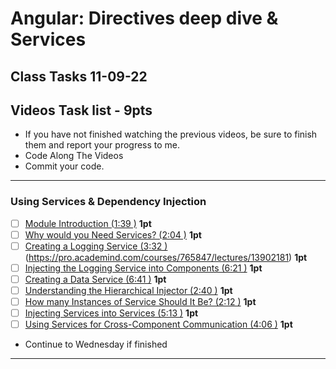 # Angular: Directives deep dive & Services
## Class Tasks 11-09-22

## Videos Task list - 9pts
- If you have not finished watching the previous videos, be sure to finish them and report your progress to me. 
- Code Along The Videos
- Commit your code.

<hr>

### Using Services & Dependency Injection

- [ ] [Module Introduction (1:39 )](https://pro.academind.com/courses/765847/lectures/13902187) **1pt**
- [ ] [Why would you Need Services? (2:04 )](https://pro.academind.com/courses/765847/lectures/13902185) **1pt**
- [ ] [Creating a Logging Service (3:32 )]()(https://pro.academind.com/courses/765847/lectures/13902181) **1pt**
- [ ] [Injecting the Logging Service into Components (6:21 )](https://pro.academind.com/courses/765847/lectures/13902190) **1pt**
- [ ] [Creating a Data Service (6:41 )](https://pro.academind.com/courses/765847/lectures/13902188) **1pt**
- [ ] [Understanding the Hierarchical Injector (2:40 )](https://pro.academind.com/courses/765847/lectures/13902183) **1pt**
- [ ] [How many Instances of Service Should It Be? (2:12 )](https://pro.academind.com/courses/765847/lectures/13902182) **1pt**
- [ ] [Injecting Services into Services (5:13 )](https://pro.academind.com/courses/enrolled/765847) **1pt**
- [ ] [Using Services for Cross-Component Communication (4:06 )](https://pro.academind.com/courses/765847/lectures/13902184) **1pt**

- Continue to Wednesday if finished
<hr>

